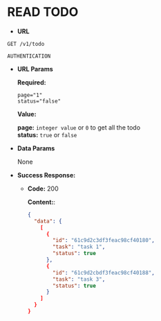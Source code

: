 # READ TODO

- **URL**

`GET /v1/todo`

`AUTHENTICATION`

- **URL Params**

  **Required:**

  `page="1"` <br/>
  `status="false"`

  **Value:**

  **page:** `integer value` or `0` to get all the todo <br/>
  **status:** `true` or `false`

- **Data Params**

  None

- **Success Response:**

  - **Code:** 200

    **Content:**:

    ```json
    {
      "data": {
        [
          {
            "id": "61c9d2c3df3feac98cf40180",
            "task": "task 1",
            "status": true
          },
          {
            "id": "61c9d2cbdf3feac98cf40188",
            "task": "task 3",
            "status": true
          }
        ]
      }
    }
    ```
